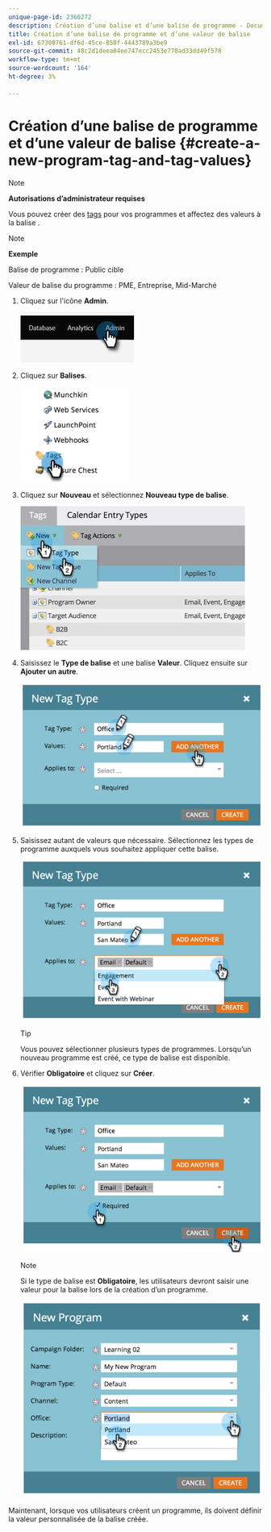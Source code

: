 ```yaml
---
unique-page-id: 2360272
description: Création d’une balise et d’une balise de programme - Documents Marketo - Documentation du produit
title: Création d’une balise de programme et d’une valeur de balise
exl-id: 67300761-df6d-45ce-850f-4443789a3be9
source-git-commit: 48c2d1deea84ee747ecc2453e770ad33dd49f578
workflow-type: tm+mt
source-wordcount: '164'
ht-degree: 3%

---
```


# Création d’une balise de programme et d’une valeur de balise {#create-a-new-program-tag-and-tag-values}

>[!NOTE]
>
>**Autorisations d’administrateur requises**

Vous pouvez créer des [tags](/help/marketo/product-docs/core-marketo-concepts/programs/working-with-programs/understanding-tags.md) pour vos programmes et affectez des valeurs à la balise .

>[!NOTE]
>
>**Exemple**
>
>Balise de programme : Public cible
>
>Valeur de balise du programme : PME, Entreprise, Mid-Marché

1. Cliquez sur l&#39;icône **Admin**.

   ![](assets/create-a-new-program-tag-and-tag-values-1.png)

1. Cliquez sur **Balises**.

   ![](assets/create-a-new-program-tag-and-tag-values-2.png)

1. Cliquez sur **Nouveau** et sélectionnez **Nouveau type de balise**.

   ![](assets/create-a-new-program-tag-and-tag-values-3.png)

1. Saisissez le **Type de balise** et une balise **Valeur**. Cliquez ensuite sur **Ajouter un autre**.

   ![](assets/create-a-new-program-tag-and-tag-values-4.png)

1. Saisissez autant de valeurs que nécessaire. Sélectionnez les types de programme auxquels vous souhaitez appliquer cette balise.

   ![](assets/create-a-new-program-tag-and-tag-values-5.png)

   >[!TIP]
   >
   >Vous pouvez sélectionner plusieurs types de programmes. Lorsqu’un nouveau programme est créé, ce type de balise est disponible.

1. Vérifier **Obligatoire** et cliquez sur **Créer**.

   ![](assets/create-a-new-program-tag-and-tag-values-6.png)

   >[!NOTE]
   >
   >Si le type de balise est **Obligatoire**, les utilisateurs devront saisir une valeur pour la balise lors de la création d’un programme.

   ![](assets/create-a-new-program-tag-and-tag-values-7.png)

Maintenant, lorsque vos utilisateurs créent un programme, ils doivent définir la valeur personnalisée de la balise créée.
